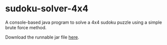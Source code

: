 # sudoku-solver-4x4
A console-based java program to solve a 4x4 sudoku puzzle using a simple brute force method.

Download the runnable jar file [here](https://github.com/dtr335/sudoku-solver-4x4/raw/master/jar/sudoku-solver-4x4.jar).
